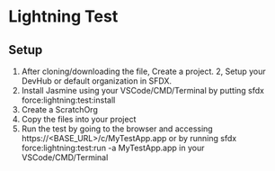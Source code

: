 # Lightning Test

## Setup
1. After cloning/downloading the file, Create a project.
2, Setup your DevHub or default organization in SFDX.
3. Install Jasmine using your VSCode/CMD/Terminal by putting sfdx force:lightning:test:install
4. Create a ScratchOrg
5. Copy the files into your project
6. Run the test by going to the browser and accessing  https://<BASE_URL>/c/MyTestApp.app or by running sfdx force:lightning:test:run -a MyTestApp.app in your VSCode/CMD/Terminal


